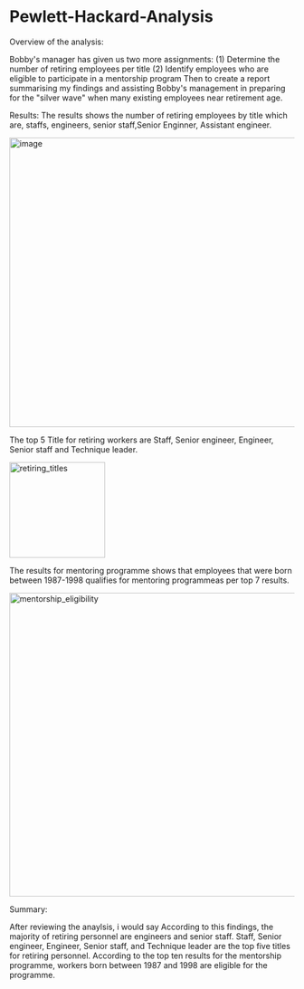 # Pewlett-Hackard-Analysis
Overview of the analysis:

Bobby's manager has given us two more assignments:
(1) Determine the number of retiring employees per title 
(2) Identify employees who are eligible to participate in a mentorship program
 Then to create a report summarising my findings and assisting Bobby's management in preparing for the "silver wave" when many existing employees near retirement age.
 
 
Results:
The results shows the number of retiring employees by title which are, staffs, engineers, senior staff,Senior Enginner, Assistant engineer.

<img width="512" alt="image" src="https://user-images.githubusercontent.com/92246505/146737417-ef8f892d-1b71-43d2-ab90-7c448da619a1.png">

The top 5 Title for retiring workers are Staff, Senior engineer, Engineer, Senior staff and Technique leader.

<img width="169" alt="retiring_titles" src="https://user-images.githubusercontent.com/92246505/146739121-25a0a9d2-a009-4e62-87d7-f670f338f4a4.png">

The results for mentoring programme shows that employees that were born between 1987-1998 qualifies for mentoring programmeas per top 7 results. 

<img width="537" alt="mentorship_eligibility" src="https://user-images.githubusercontent.com/92246505/146739690-267cb97d-a70d-4802-8151-ea33b6287511.png">


Summary:

After reviewing the anaylsis, i would say According to this findings, the majority of retiring personnel are engineers and senior staff. Staff, Senior engineer, Engineer, Senior staff, and Technique leader are the top five titles for retiring personnel. According to the top ten results for the mentorship programme, workers born between 1987 and 1998 are eligible for the programme.
